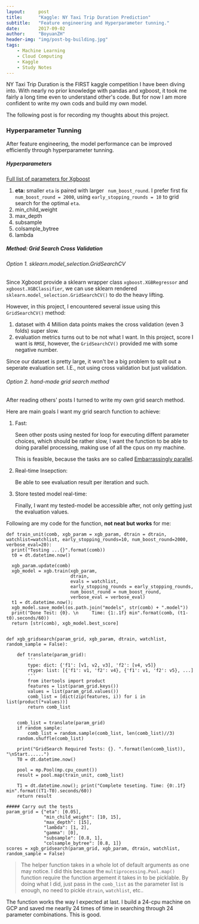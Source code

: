 ```yaml
---
layout:     post
title:      "Kaggle: NY Taxi Trip Duration Prediction"
subtitle:   "Feature engineering and Hyperparameter tunning."
date:       2017-09-02
author:     "BoyuanZH"
header-img: "img/post-bg-building.jpg"
tags:
    - Machine Learning
    - Cloud Computing
    - Kaggle
    - Study Notes
---
```



NY Taxi Trip Duration is the FIRST kaggle competition I have been diving into. With nearly no prior knowledge with pandas and xgboost, it took me fairly a long time even to understand other's code. But for now I am more confident to write my own cods and build my own model.

The following post is for recording my thoughts about this project.


### Hyperparameter Tunning

After feature engineering, the model performance can be improved efficiently through hyperparameter tunning.

##### Hyperparameters

[Full list of parameters for Xgboost](https://github.com/dmlc/xgboost/blob/master/doc/parameter.md)

1. **eta:** smaller `eta` is paired with larger ` num_boost_round`. I prefer first fix `num_boost_round = 2000`, using `early_stopping_rounds = 10` to grid search for the optimal `eta`. 
2. min\_child\_weight
2. max_depth
3. subsample
4. colsample_bytree
5. lambda

##### Method: Grid Search Cross Validation

###### Option 1. sklearn.model_selection.GridSearchCV

Since Xgboost provide a sklearn wrapper class `xgboost.XGBRegressor` and `xgboost.XGBClassifier`, we can use sklearn rendered `sklearn.model_selection.GridSearchCV()` to do the heavy lifting.

However, in this project, I encountered several issue using this `GridSearchCV()` method:

1. dataset with 4 Million data points makes the cross validation (even 3 folds) super slow.
2. evaluation metrics turns out to be not what I want. In this project, score I want is `RMSE`, however, the `GridSearchCV()` provided me with some negative number.

Since our dataset is pretty large, it won't be a big problem to split out a seperate evaluation set. I.E., not using cross validation but just validation.

###### Option 2. hand-made grid search method

After reading others' posts I turned to write my own grid search method.

Here are main goals I want my grid search function to achieve:

1. Fast:

    Seen other posts using nested for loop for executing diffent parameter choices, which should be rather slow, I want the function to be able to doing parallel processing, making use of all the cpus on my machine.
    
    This is feasible, because the tasks are so called [Embarrassingly parallel](https://en.wikipedia.org/wiki/Embarrassingly_parallel).
    
2. Real-time Insepction:
    
    Be able to see evaluation result per iteration and such.
    
3. Store tested model real-time:

   Finally, I want my tested-model be accessible after, not only getting just the evaluation values.
   
   
Following are my code for the function, **not neat but works** for me:

```
def train_unit(comb, xgb_param = xgb_param, dtrain = dtrain, watchlist=watchlist, early_stopping_rounds=10, num_boost_round=2000, verbose_eval=20):
  print("Testing ...{}".format(comb))
  t0 = dt.datetime.now()

  xgb_param.update(comb)
  xgb_model = xgb.train(xgb_param, 
                        dtrain, 
                        evals = watchlist,
                        early_stopping_rounds = early_stopping_rounds,
                        num_boost_round = num_boost_round,
                        verbose_eval = verbose_eval)
  t1 = dt.datetime.now(); 
  xgb_model.save_model(os.path.join("models", str(comb) + ".model"))
  print("Done Test: {0}. \n     Time: {1:.1f} min".format(comb, (t1-t0).seconds/60))
  return [str(comb), xgb_model.best_score]


def xgb_gridsearch(param_grid, xgb_param, dtrain, watchlist, random_sample = False):

    def translate(param_grid):
        '''
        type: dict: {'f1': [v1, v2, v3], 'f2': [v4, v5]}
        rtype: list: [{'f1': v1, 'f2': v4}, {'f1': v1, 'f2': v5}, ...]
        '''
        from itertools import product
        features = list(param_grid.keys())
        values = list(param_grid.values())
        comb_list = [dict(zip(features, i)) for i in list(product(*values))]
        return comb_list

  
    comb_list = translate(param_grid)
    if random_sample:
        comb_list = random.sample(comb_list, len(comb_list)//3)
    random.shuffle(comb_list)

    print("GridSearch Required Tests: {}. ".format(len(comb_list)), "\nStart......")
    T0 = dt.datetime.now()

    pool = mp.Pool(mp.cpu_count())
    result = pool.map(train_unit, comb_list)

    T1 = dt.datetime.now(); print("Complete teseting. Time: {0:.1f} min".format((T1-T0).seconds/60))
    return result

##### Carry out the tests
param_grid = {"eta": [0.05],
              "min_child_weight": [10, 15], 
              "max_depth": [15],
              "lambda": [1, 2],
              "gamma": [0],
              "subsample": [0.8, 1],
              "colsample_bytree": [0.8, 1]}
scores = xgb_gridsearch(param_grid, xgb_param, dtrain, watchlist, random_sample = False)

```

> The helper function takes in a whole lot of default arguments as one may notice. I did this because the `multiprocessing.Pool.map()` function require the function argement it takes in to be picklable. By doing what I did, just pass in the `comb_list` as the parameter list is enough, no need to pickle `dtrain`, `watchlist`, etc..

The function works the way I expected at last. I build a 24-cpu machine on GCP and saved me nearlly 24 times of time in searching through 24 parameter combinations. This is good.

